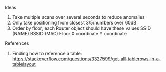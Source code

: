 Ideas
1) Take multiple scans over several seconds to reduce anomalies
2) Only take positioning from closest 3/5/numbers over 60dB
3) Order by floor, each Router object should have these values
   SSID (NAME)
   BSSID (MAC)
   Floor
   X coordinate
   Y coordinate

References
1) Finding how to reference a table:  https://stackoverflow.com/questions/3327599/get-all-tablerows-in-a-tablelayout
